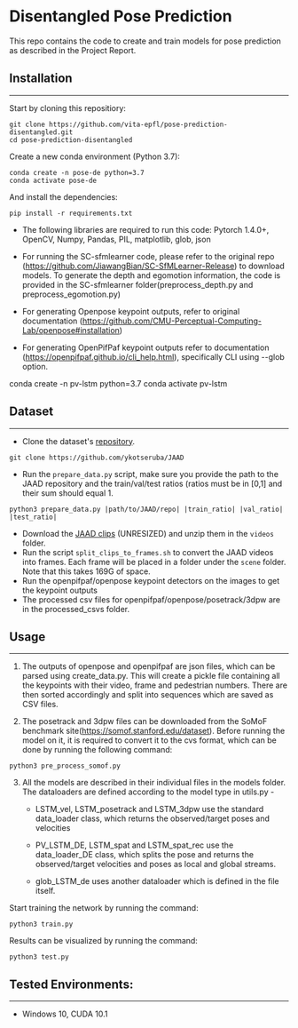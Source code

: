 # Disentangled Pose Prediction

This repo contains the code to create and train models for pose prediction as described in the Project Report.

## Installation
------------
Start by cloning this repositiory:
```
git clone https://github.com/vita-epfl/pose-prediction-disentangled.git
cd pose-prediction-disentangled
```
Create a new conda environment (Python 3.7):
```
conda create -n pose-de python=3.7
conda activate pose-de
```
And install the dependencies:
```
pip install -r requirements.txt
```

- The following libraries are required to run this code:
Pytorch 1.4.0+, OpenCV, Numpy, Pandas, PIL, matplotlib, glob, json

- For running the SC-sfmlearner code, please refer to the original repo (https://github.com/JiawangBian/SC-SfMLearner-Release) to download models. 
To generate the depth and egomotion information, the code is provided in the SC-sfmlearner folder(preprocess_depth.py and preprocess_egomotion.py)

- For generating Openpose keypoint outputs, refer to original documentation (https://github.com/CMU-Perceptual-Computing-Lab/openpose#installation)
- For generating OpenPifPaf keypoint outputs refer to documentation (https://openpifpaf.github.io/cli_help.html), specifically CLI using --glob option.

conda create -n pv-lstm python=3.7
conda activate pv-lstm

## Dataset
------------
  
  * Clone the dataset's [repository](https://github.com/ykotseruba/JAAD).
  ```
  git clone https://github.com/ykotseruba/JAAD
  ```
  * Run the `prepare_data.py` script, make sure you provide the path to the JAAD repository and the train/val/test ratios (ratios must be in [0,1] and their sum should equal 1.
  ```
  python3 prepare_data.py |path/to/JAAD/repo| |train_ratio| |val_ratio| |test_ratio|
  ```
  * Download the [JAAD clips](http://data.nvision2.eecs.yorku.ca/JAAD_dataset/) (UNRESIZED) and unzip them in the `videos` folder.
  * Run the script `split_clips_to_frames.sh` to convert the JAAD videos into frames. Each frame will be placed in a folder under the `scene` folder. Note that this takes 169G of space.
  * Run the openpifpaf/openpose keypoint detectors on the images to get the keypoint outputs 
  * The processed csv files for openpifpaf/openpose/posetrack/3dpw are in the processed_csvs folder.



## Usage
------------

1. The outputs of openpose and openpifpaf are json files, which can be parsed using create_data.py. This will create a pickle file containing all the keypoints with their video, frame and pedestrian numbers. There are then sorted accordingly and split into sequences which are saved as CSV files.

2. The posetrack and 3dpw files can be downloaded from the SoMoF benchmark site(https://somof.stanford.edu/dataset). Before running the model on it, it is required to convert it to the cvs format, which can be done by running the following command:
```
python3 pre_process_somof.py 
```

3. All the models are described in their individual files in the models folder. The dataloaders are defined according to the model type in utils.py - 

    - LSTM_vel, LSTM_posetrack and LSTM_3dpw use the standard data_loader class, which returns the observed/target poses and velocities

    - PV_LSTM_DE, LSTM_spat and LSTM_spat_rec use the data_loader_DE class, which splits the pose and returns the observed/target velocities and poses as local and global streams.

    - glob_LSTM_de uses another dataloader which is defined in the file itself.



Start training the network by running the command:
```
python3 train.py
```

Results can be visualized by running the command:
```
python3 test.py
```

## Tested Environments:
------------
  * Windows 10, CUDA 10.1